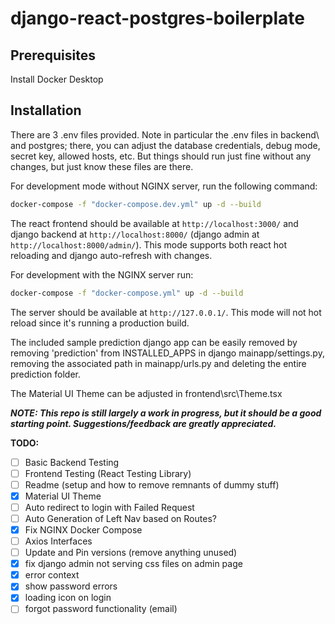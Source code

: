 # django-react-postgres-boilerplate

## Prerequisites
Install Docker Desktop

## Installation

There are 3 .env files provided. Note in particular the .env files in backend\ and postgres\; there, you can adjust the database credentials, debug mode, secret key, allowed hosts, etc. But things should run just fine without any changes, but just know these files are there.

For development mode without NGINX server, run the following command:

```sh
docker-compose -f "docker-compose.dev.yml" up -d --build
```
The react frontend should be available at `http://localhost:3000/` and django backend at `http://localhost:8000/` (django admin at `http://localhost:8000/admin/`). This mode supports both react hot reloading and django auto-refresh with changes.

For development with the NGINX server run:
```sh
docker-compose -f "docker-compose.yml" up -d --build
```
The server should be available at `http://127.0.0.1/`. This mode will not hot reload since it's running a production build.

The included sample prediction django app can be easily removed by removing 'prediction' from INSTALLED_APPS in django mainapp/settings.py, removing the associated path in mainapp/urls.py and deleting the entire prediction folder.

The Material UI Theme can be adjusted in frontend\src\Theme.tsx

**_NOTE: This repo is still largely a work in progress, but it should be a good starting point. Suggestions/feedback are greatly appreciated._**

**TODO:**
- [ ] Basic Backend Testing
- [ ] Frontend Testing (React Testing Library)
- [ ] Readme (setup and how to remove remnants of dummy stuff)
- [x] Material UI Theme
- [ ] Auto redirect to login with Failed Request
- [ ] Auto Generation of Left Nav based on Routes?
- [x] Fix NGINX Docker Compose
- [ ] Axios Interfaces
- [ ] Update and Pin versions (remove anything unused)
- [x] fix django admin not serving css files on admin page
- [x] error context
- [x] show password errors
- [x] loading icon on login
- [ ] forgot password functionality (email)